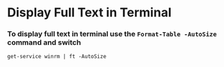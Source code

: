 # Display Full Text in Terminal

### To display full text in terminal use the `Format-Table -AutoSize` command and switch

```
get-service winrm | ft -AutoSize
```